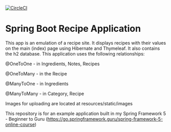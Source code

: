 [![CircleCI](https://circleci.com/gh/springframeworkguru/spring5-recipe-app.svg?style=svg)](https://circleci.com/gh/springframeworkguru/spring5-recipe-app)

# Spring Boot Recipe Application

This app is an emulation of a recipe site. It displays recipes with their values on the main (index) page using Hibernate and Thymeleaf. It also contains the h2 database. This application uses the following relationships:

@OneToOne - in Ingredients, Notes, Recipes

@OneToMany - in the Recipe

@ManyToOne - in Ingredients

@ManyToMany - in Category, Recipe



Images for uploading are located at resources/static/images

This repository is for an example application built in my Spring Framework 5 - Beginner to Guru (https://go.springframework.guru/spring-framework-5-online-course)
